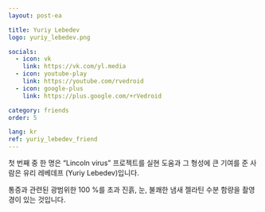 ```yaml
---
layout: post-ea

title: Yuriy Lebedev
logo: yuriy_lebedev.png

socials:
  - icon: vk
    link: https://vk.com/yl.media
  - icon: youtube-play
    link: https://youtube.com/rvedroid
  - icon: google-plus
    link: https://plus.google.com/+rVedroid

category: friends
order: 5

lang: kr
ref: yuriy_lebedev_friend
---
```


첫 번째 중 한 명은 “Lincoln virus” 프로젝트를 실현 도움과 그 형성에 큰 기여를 준 사람은 유리 레베데프 (Yuriy Lebedev)입니다.

통증과 관련된 광범위한 100 %를 초과 진흙, 눈, 불쾌한 냄새 젤라틴 수분 함량을 촬영 경이 있는 것입니다.
